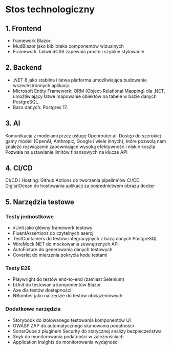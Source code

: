 # Stos technologiczny

## 1. Frontend
- framework Blazor:
- MudBlazor jako biblioteka componentów wizualnych
- Framework TailwindCSS zapewnia proste i szybkie stylowanie

## 2. Backend 
- .NET 8 jako stabilna i łatwa platforma umożliwiająca budowanie wszechstronnych aplikacji.
- Microsoft Entity Framework: ORM (Object-Relational Mapping) dla .NET, umożliwiający łatwe mapowanie obiektów na tabele w bazie danych PostgreSQL.
- Baza danych: Postgres 17.


## 3. AI
Komunikacja z modelami przez usługę Openrouter.ai:
Dostęp do szerokiej gamy modeli (OpenAI, Anthropic, Google i wiele innych), które pozwolą nam znaleźć rozwiązanie zapewniające wysoką efektywność i niskie koszta
Pozwala na ustawianie limitów finansowych na klucze API

## 4. CI/CD
CI/CD i Hosting:
Github Actions do tworzenia pipeline'ów CI/CD
DigitalOcean do hostowania aplikacji za pośrednictwem obrazu docker

## 5. Narzędzia testowe
### Testy jednostkowe
- xUnit jako główny framework testowy
- FluentAssertions do czytelnych asercji
- TestContainers do testów integracyjnych z bazą danych PostgreSQL
- WireMock.NET do mockowania zewnętrznych API
- AutoFixture do generowania danych testowych
- Coverlet do mierzenia pokrycia kodu testami

### Testy E2E
- Playwright do testów end-to-end (zamiast Selenium)
- bUnit do testowania komponentów Blazor
- Axe dla testów dostępności
- NBomber jako narzędzie do testów obciążeniowych

### Dodatkowe narzędzia
- Storybook do izolowanego testowania komponentów UI
- OWASP ZAP do automatycznego skanowania podatności
- SonarQube z pluginem Security do statycznej analizy bezpieczeństwa
- Snyk do monitorowania podatności w zależnościach
- Application Insights do monitorowania wydajności
